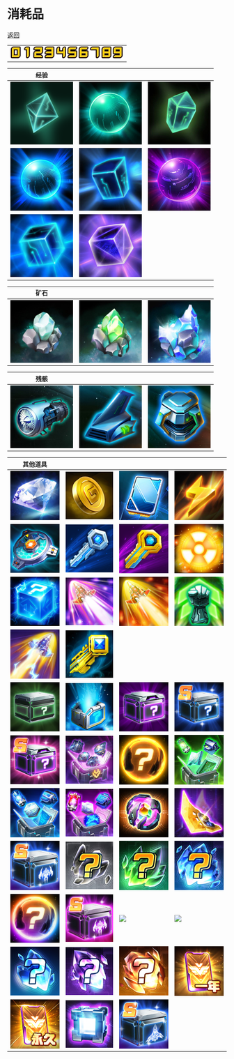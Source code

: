 # 消耗品

[返回](../)

| |
| --- |
| ![](./consumable-num.png) |

| 经验 | | |
| --- | --- | --- |
| ![](./magicCube-1.jpg) | ![](./magicCube-2.jpg) | ![](./magicCube-3.jpg) |
| ![](./magicCube-4.jpg) | ![](./magicCube-5.jpg) | ![](./magicCube-6.jpg) |
| ![](./magicCube-7.jpg) | ![](./magicCube-8.jpg) | |

| 矿石 | | |
| --- | --- | --- |
| ![](./mineral-1.jpg) | ![](./mineral-2.jpg) | ![](./mineral-3.jpg) | ![](./mineral-4.jpg) |

| 残骸 | | |
| --- | --- | --- |
| ![](./wreckage-1.jpg) | ![](./wreckage-2.jpg) | ![](./wreckage-3.jpg) |

| 其他道具 | | | |
| --- | --- | --- | --- |
| ![](./prop-101.jpg) | ![](./prop-102.jpg) | ![](./prop-103.jpg) | ![](./prop-104.jpg) |
| ![](./prop-105.jpg) | ![](./prop-106.jpg) | ![](./prop-107.jpg) | ![](./prop-108.jpg) |
| ![](./prop-109.jpg) | ![](./prop-110.jpg) | ![](./prop-111.jpg) | ![](./prop-112.jpg) |
| ![](./prop-113.jpg) | ![](./prop-114.jpg) | | |
| ![](./prop-201.jpg) | ![](./prop-202.jpg) | ![](./prop-203.jpg) | ![](./prop-204.jpg) |
| ![](./prop-205.jpg) | ![](./prop-206.jpg) | ![](./prop-207.jpg) | ![](./prop-208.jpg) |
| ![](./prop-209.jpg) | ![](./prop-210.jpg) | ![](./prop-211.jpg) | ![](./prop-212.jpg) |
| ![](./prop-213.jpg) | ![](./prop-214.jpg) | ![](./prop-215.jpg) | ![](./prop-216.jpg) |
| ![](./prop-217.jpg) | ![](./prop-218.jpg) | ![](./prop-219.jpg) | ![](./prop-220.jpg) |
| ![](./prop-221.jpg) | ![](./prop-222.jpg) | ![](./prop-223.jpg) | ![](./prop-224.jpg) |
| ![](./prop-225.jpg) | ![](./prop-226.jpg) | ![](./prop-227.jpg) | |
